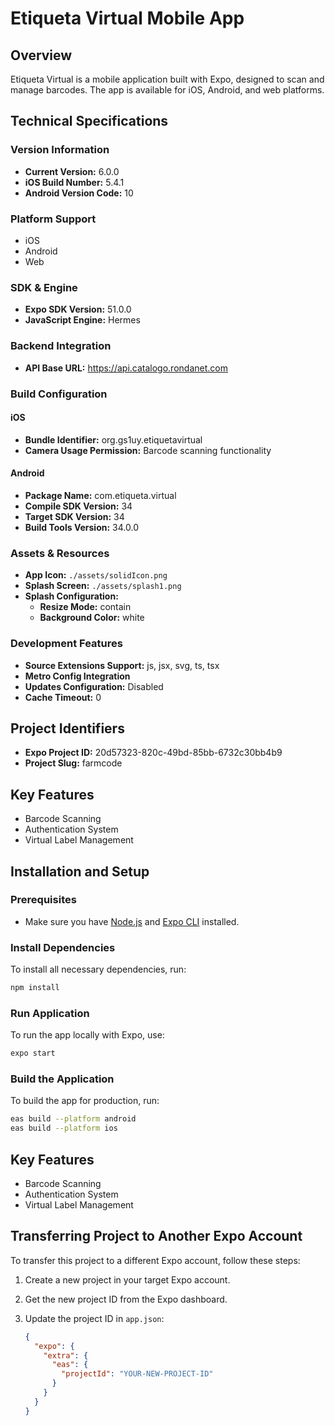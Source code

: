 # Etiqueta Virtual Mobile App

## Overview

Etiqueta Virtual is a mobile application built with Expo, designed to scan and manage barcodes. The app is available for iOS, Android, and web platforms.

## Technical Specifications

### Version Information

- **Current Version:** 6.0.0
- **iOS Build Number:** 5.4.1
- **Android Version Code:** 10

### Platform Support

- iOS
- Android
- Web

### SDK & Engine

- **Expo SDK Version:** 51.0.0
- **JavaScript Engine:** Hermes

### Backend Integration

- **API Base URL:** https://api.catalogo.rondanet.com

### Build Configuration

#### iOS

- **Bundle Identifier:** org.gs1uy.etiquetavirtual
- **Camera Usage Permission:** Barcode scanning functionality

#### Android

- **Package Name:** com.etiqueta.virtual
- **Compile SDK Version:** 34
- **Target SDK Version:** 34
- **Build Tools Version:** 34.0.0

### Assets & Resources

- **App Icon:** `./assets/solidIcon.png`
- **Splash Screen:** `./assets/splash1.png`
- **Splash Configuration:**
  - **Resize Mode:** contain
  - **Background Color:** white

### Development Features

- **Source Extensions Support:** js, jsx, svg, ts, tsx
- **Metro Config Integration**
- **Updates Configuration:** Disabled
- **Cache Timeout:** 0

## Project Identifiers

- **Expo Project ID:** 20d57323-820c-49bd-85bb-6732c30bb4b9
- **Project Slug:** farmcode

## Key Features

- Barcode Scanning
- Authentication System
- Virtual Label Management

## Installation and Setup

### Prerequisites

- Make sure you have [Node.js](https://nodejs.org/) and [Expo CLI](https://docs.expo.dev/workflow/expo-cli/) installed.

### Install Dependencies

To install all necessary dependencies, run:

```bash
npm install
```

### Run Application

To run the app locally with Expo, use:

```bash
expo start
```

### Build the Application

To build the app for production, run:

```bash
eas build --platform android
eas build --platform ios
```

## Key Features

- Barcode Scanning
- Authentication System
- Virtual Label Management

## Transferring Project to Another Expo Account

To transfer this project to a different Expo account, follow these steps:

1. Create a new project in your target Expo account.
2. Get the new project ID from the Expo dashboard.
3. Update the project ID in `app.json`:

   ```json
   {
     "expo": {
       "extra": {
         "eas": {
           "projectId": "YOUR-NEW-PROJECT-ID"
         }
       }
     }
   }
   ```
